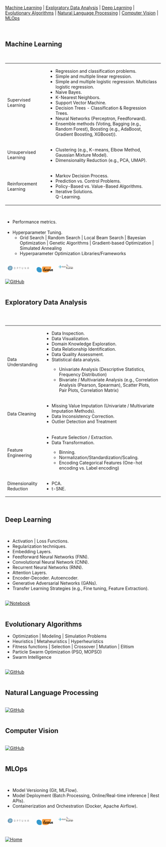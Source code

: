[Machine Learning](#Machine-Learning) | [Exploratory Data Analysis](#Exploratory-Data-Analysis) | [Deep Learning](#Deep-Learning) | [Evolutionary Algorithms](#Evolutionary-Algorithms) | [Natural Language Processing](#Natural-Language-Processing) | [Computer Vision](#Computer-Vision) | [MLOps](#MLOps)   
<br><br>

<h2>Machine Learning</h2>
<br>
<table>
	<tr>
		<td class="styled-cell"> Supervised Learning</td> 
		<td>
			<ul>
				<li>Regression and classification problems.</li>
				<li>Simple and multiple linear regression.</li>
				<li>Simple and multiple logistic regression.  Multiclass logistic regression.</li>
				<li>Naive Bayes.</li>
				<li>K-Nearest Neighbors.</li>
				<li>Support Vector Machine.</li>
				<li>Decision Trees - Classification & Regression Trees.</li>
				<li>Neural Networks (Perceptron, Feedforward).</li>
				<li>Ensemble methods (Voting, Bagging (e.g., Random Forest), Boosting (e.g., AdaBoost, Gradient Boosting, XGBoost)).</li>
			</ul>
		</td>
	</tr>
	<tr>
		<td class="styled-cell"> Unsupervised Learning </td> 
		<td>
			<ul>
				<li>Clustering  (e.g., K-means, Elbow Method, Gaussian Mixture Model).</li> 
				<li>Dimensionality Reduction (e.g., PCA, UMAP).</li> 
			</ul>
		</td> 
	</tr>
	<tr>
		<td class="styled-cell">Reinforcement Learning </td> 
		<td>
			<ul>
				<li>Markov Decision Process.</li>
				<li>Prediction vs. Control Problems.</li>
				<li>Policy-Based vs. Value-Based Algorithms.</li>
				<li>Iterative Solutions.<br>Q-Learning.</li>
			</ul>
		</td> 
	</tr>
<table>
<br>

<ul>
  <li>Performance metrics.</li>
  <br>
  <li>Hyperparameter Tuning.  
    <ul>
      <li>Grid Search | Random Search | Local Beam Search | Bayesian Optimization | Genetic Algorithms | Gradient-based Optimization | Simulated Annealing </li>
      <li>Hyperparameter Optimization Libraries/Frameworks</li>
    </ul>
  </li>
</ul>  
<div class="image-container">
  <img src="assets/images/optuna.jpg" alt="optuna" height="30" width="auto"/>&nbsp;&nbsp;&nbsp;
  <img src="assets/images/scikit-learn-logo-small.png" alt="scikit-learn" height="20" width="auto"/>&nbsp;&nbsp;&nbsp;
  <img src="assets/images/raytune.jpg" alt="ray-tune" height="40" width="auto"/>  
</div>
<br>
<a href="samples/ml/" target="_blank"><img alt="GitHub" src="https://img.shields.io/badge/GitHub-Sample%20Notebooks-B9E1F5?style=flat-square&logo=github"></a>  
<br><br>  

<h2>Exploratory Data Analysis</h2>
<br>
<table>
	<tr>
		<td class="styled-cell">Data Understanding</td> 
		<td>
			<ul>
				<li>Data Inspection.</li> 
				<li>Data Visualization.</li>
				<li>Domain Knowledge Exploration.</li>
				<li>Data Relationship Identification.</li>
				<li>Data Quality Assessment.</li>
				<li>Statistical data analysis.</li>
					<ul>
						<li>Univariate Analysis (Descriptive Statistics, Frequency Distribution)</li>
						<li>Bivariate / Multivariate Analysis (e.g., Correlation Analysis (Pearson, Spearman), Scatter Plots, Pair Plots, Correlation Matrix)</li>
					</ul>	
			</ul>
		</td>
	</tr>
	<tr>
		<td class="styled-cell">Data Cleaning</td> 
		<td>
			<ul>
				<li>Missing Value Imputation (Univariate / Multivariate Imputation Methods).</li> 
				<li>Data Inconsistency Correction.</li>
				<li>Outlier Detection and Treatment</li>
			</ul>
		</td> 
	</tr>
	<tr>
		<td class="styled-cell">Feature Engineering</td> 
		<td>
			<ul>
				<li>Feature Selection / Extraction.</li>
				<li>Data Transformation.</li>
				<ul>
					<li>Binning.</li>
					<li>Normalization/Standardization/Scaling.</li>
					<li>Encoding Categorical Features (One-hot encoding vs. Label encoding)</li>
				</ul>
			</ul>
		</td> 
	</tr>
	<tr>
		<td class="styled-cell">Dimensionality Reduction</td> 
		<td>
			<ul>
				<li>PCA.</li>
				<li>t-SNE.</li>
			</ul>
		</td> 
	</tr>

<table>
<br>

<h2>Deep Learning</h2>
<br>
<ul>
	<li>Activation | Loss Functions.</li>
	<li>Regularization techniques.</li>
	<li>Embedding Layers.</li>
	<li>Feedforward Neural Networks (FNN).</li>
	<li>Convolutional Neural Network (CNN).</li>
	<li>Recurrent Neural Networks (RNN).</li>
	<li>Attention Layers.</li>
	<li>Encoder-Decoder. Autoencoder.</li>
	<li>Generative Adversarial Networks (GANs).</li>
	<li>Transfer Learning Strategies (e.g., Fine tuning, Feature Extraction).</li>
</ul>	
<br>
<a href="samples/dl/" target="_blank"><img alt="Notebook" src="https://img.shields.io/badge/Google%20Colab-Sample%20Notebook-B9E1F5?style=flat-square&logo=googlecolab"></a>
<br><br>  

<h2>Evolutionary Algorithms</h2>
<ul>
	<li>Optimization | Modeling | Simulation Problems</li>
	<li>Heuristics | Metaheuristics | Hyperheuristics</li>
	<li>Fitness functions | Selection | Crossover | Mutation | Elitism </li>
	<li>Particle Swarm Optimization (PSO, MOPSO)</li>
	<li>Swarm Intelligence</li>
</ul>	
<br>
<a href="samples/ea/" target="_blank"><img alt="GitHub" src="https://img.shields.io/badge/GitHub-Sample%20Notebooks-B9E1F5?style=flat-square&logo=github"></a>  
<br><br>  

<h2>Natural Language Processing</h2>
<br>
<a href="samples/nlp/" target="_blank"><img alt="GitHub" src="https://img.shields.io/badge/GitHub-Sample%20Notebooks-B9E1F5?style=flat-square&logo=github"></a>  
<br><br>  

<h2>Computer Vision</h2>
<br>
<a href="samples/cv/" target="_blank"><img alt="GitHub" src="https://img.shields.io/badge/GitHub-Sample%20Notebooks-B9E1F5?style=flat-square&logo=github"></a>  
<br><br>  

<h2>MLOps</h2>
<br>
<ul>
	<li> Model Versioning (Git, MLFlow).</li>
	<li> Model Deployment (Batch Processing, Online/Real-time inference | Rest APIs).</li>
	<li> Containerization and Orchestration (Docker, Apache Airflow).</li>
</ul>
<div class="image-container">
  <img src="assets/images/optuna.jpg" alt="optuna" height="30" width="auto"/>&nbsp;&nbsp;&nbsp;
  <img src="assets/images/scikit-learn-logo-small.png" alt="scikit-learn" height="20" width="auto"/>&nbsp;&nbsp;&nbsp;
  <img src="assets/images/raytune.jpg" alt="ray-tune" height="40" width="auto"/>  
</div>
<br><br>
<div align="left">
  <a href="https://mdegano-ai.github.io/ai/"><img src="https://img.shields.io/badge/%F0%9F%8F%A0-Ver%20en%20GitHub%20Pages-B9E1F5?style=flat-square" alt="Home"></a>
</div>
